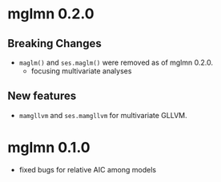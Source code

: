 # mglmn 0.2.0

## Breaking Changes 

-  `maglm()` and `ses.maglm()` were removed as of mglmn 0.2.0.
    - focusing multivariate analyses

## New features 

- `mamgllvm` and `ses.mamgllvm` for multivariate GLLVM.

# mglmn 0.1.0

- fixed bugs for relative AIC among models 

